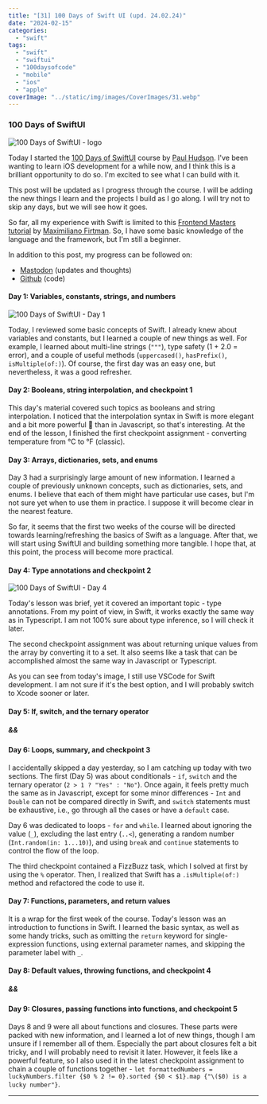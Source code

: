 ```yaml
---
title: "[31] 100 Days of Swift UI (upd. 24.02.24)"
date: "2024-02-15"
categories:
  - "swift"
tags:
  - "swift"
  - "swiftui"
  - "100daysofcode"
  - "mobile"
  - "ios"
  - "apple"
coverImage: "../static/img/images/CoverImages/31.webp"
---
```


### 100 Days of SwiftUI

![100 Days of SwiftUI - logo](https://www.create-react-app.com/static/img/images/31/logo.webp)

Today I started the [100 Days of SwiftUI](https://www.hackingwithswift.com/100/swiftui) course by [Paul Hudson](https://mastodon.social/@twostraws). I've been wanting to learn iOS development for a while now, and I think this is a brilliant opportunity to do so. I'm excited to see what I can build with it.

This post will be updated as I progress through the course. I will be adding the new things I learn and the projects I build as I go along. I will try not to skip any days, but we will see how it goes.

So far, all my experience with Swift is limited to this [Frontend Masters tutorial](https://frontendmasters.com/courses/swift-ios/) by [Maximiliano Firtman](https://firt.dev/). So, I have some basic knowledge of the language and the framework, but I'm still a beginner.

In addition to this post, my progress can be followed on:

- [Mastodon](https://notacult.social/@villivald) (updates and thoughts)
- [Github](https://github.com/villivald/100_Days_of_SwiftUI/tree/main) (code)

#### Day 1: Variables, constants, strings, and numbers

![100 Days of SwiftUI - Day 1](https://www.create-react-app.com/static/img/images/31/day1.webp)

Today, I reviewed some basic concepts of Swift. I already knew about variables and constants, but I learned a couple of new things as well. For example, I learned about multi-line strings (`"""`), type safety (1 + 2.0 = error), and a couple of useful methods (`uppercased()`, `hasPrefix()`, `isMultiple(of:)`). Of course, the first day was an easy one, but nevertheless, it was a good refresher.

#### Day 2: Booleans, string interpolation, and checkpoint 1

This day's material covered such topics as booleans and string interpolation. I noticed that the interpolation syntax in Swift is more elegant and a bit more powerful 🤔 than in Javascript, so that's interesting. At the end of the lesson, I finished the first checkpoint assignment - converting temperature from °C to °F (classic).

#### Day 3: Arrays, dictionaries, sets, and enums

Day 3 had a surprisingly large amount of new information. I learned a couple of previously unknown concepts, such as dictionaries, sets, and enums. I believe that each of them might have particular use cases, but I'm not sure yet when to use them in practice. I suppose it will become clear in the nearest feature.

So far, it seems that the first two weeks of the course will be directed towards learning/refreshing the basics of Swift as a language. After that, we will start using SwiftUI and building something more tangible. I hope that, at this point, the process will become more practical.

#### Day 4: Type annotations and checkpoint 2

![100 Days of SwiftUI - Day 4](https://www.create-react-app.com/static/img/images/31/day4.webp)

Today's lesson was brief, yet it covered an important topic - type annotations. From my point of view, in Swift, it works exactly the same way as in Typescript. I am not 100% sure about type inference, so I will check it later.

The second checkpoint assignment was about returning unique values from the array by converting it to a set. It also seems like a task that can be accomplished almost the same way in Javascript or Typescript.

As you can see from today's image, I still use VSCode for Swift development. I am not sure if it's the best option, and I will probably switch to Xcode sooner or later.

#### Day 5: If, switch, and the ternary operator

##### &&

#### Day 6: Loops, summary, and checkpoint 3

I accidentally skipped a day yesterday, so I am catching up today with two sections. The first (Day 5) was about conditionals - `if`, `switch` and the ternary operator (`2 > 1 ? "Yes" : "No"`). Once again, it feels pretty much the same as in Javascript, except for some minor differences - `Int` and `Double` can not be compared directly in Swift, and `switch` statements must be exhaustive, i.e., go through all the cases or have a `default` case.

Day 6 was dedicated to loops - `for` and `while`. I learned about ignoring the value (`_`), excluding the last entry (`..<`), generating a random number (`Int.random(in: 1...10)`), and using `break` and `continue` statements to control the flow of the loop.

The third checkpoint contained a FizzBuzz task, which I solved at first by using the `%` operator. Then, I realized that Swift has a `.isMultiple(of:)` method and refactored the code to use it.

#### Day 7: Functions, parameters, and return values

It is a wrap for the first week of the course. Today's lesson was an introduction to functions in Swift. I learned the basic syntax, as well as some handy tricks, such as omitting the `return` keyword for single-expression functions, using external parameter names, and skipping the parameter label with `_`.

#### Day 8: Default values, throwing functions, and checkpoint 4

##### &&

#### Day 9: Closures, passing functions into functions, and checkpoint 5

Days 8 and 9 were all about functions and closures. These parts were packed with new information, and I learned a lot of new things, though I am unsure if I remember all of them. Especially the part about closures felt a bit tricky, and I will probably need to revisit it later. However, it feels like a powerful feature, so I also used it in the latest checkpoint assignment to chain a couple of functions together - `let formattedNumbers = luckyNumbers.filter {$0 % 2 != 0}.sorted {$0 < $1}.map {"\($0) is a lucky number"}`.

---
